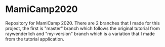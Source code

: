 # MamiCamp2020
Repository for MamiCamp 2020. There are 2 branches that I made for this project, the first is "master" branch which follows the original tutorial from raywenderlich and "my-version" branch which is a variation that I made from the tutorial application.

